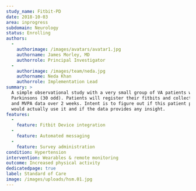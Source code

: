 ```yaml
---
study_name: Fitbit-PD
date: 2018-10-03
area: inprogress
subdomain: Neurology
status: Enrolling
authors:
  - 
    authorimage: /images/avatars/avatar1.jpg
    authorname: James Morley, MD
    authorrole: Principal Investigator
  - 
    authorimage: /images/team/neda.jpg
    authorname: Neda Khan
    authorrole: Implementation Lead
summary: >
  A simple observational study with a very small group of VA patients with
  Parkinsons (30 odd). Patients will register their fitbits and collect movement
  and MVPA data over 2 weeks. Intent is to figure out if this patient population
  would actually use it and if the data provides any insight.
features:
  - 
    feature: Fitbit Device integration
  - 
    feature: Automated messaging
  - 
    feature: Survey administration
condition: Hypertension
intervention: Wearables & remote monitoring
outcome: Increased physical activity
dedicatedpage: true
label: Standard of Care 
image: /images/uploads/hsm.01.jpg
---
```

